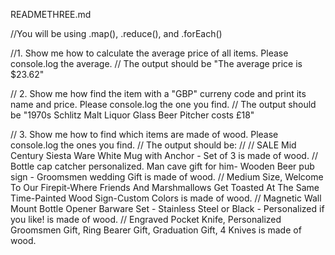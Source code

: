 READMETHREE.md

//You will be using .map(), .reduce(), and .forEach()
 
//1. Show me how to calculate the average price of all items. Please console.log the average.
// The output should be "The average price is $23.62"
 
 
// 2. Show me how find the item with a "GBP" curreny code and print its name and price. Please console.log the one you find.
// The output should be "1970s Schlitz Malt Liquor Glass Beer Pitcher costs £18"
 
 
// 3. Show me how to find which items are made of wood. Please console.log the ones you find.
// The output should be:
// 
// SALE Mid Century Siesta Ware White Mug with Anchor - Set of 3 is made of wood.
// Bottle cap catcher personalized. Man cave gift for him- Wooden Beer pub sign - Groomsmen wedding Gift is made of wood.
// Medium Size, Welcome To Our Firepit-Where Friends And Marshmallows Get Toasted At The Same Time-Painted Wood Sign-Custom Colors is made of wood.
// Magnetic Wall Mount Bottle Opener Barware Set - Stainless Steel or Black - Personalized if you like! is made of wood.
// Engraved Pocket Knife, Personalized Groomsmen Gift, Ring Bearer Gift, Graduation Gift, 4 Knives is made of wood.
